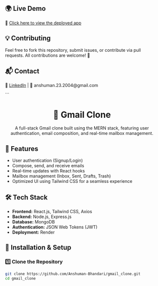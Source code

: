 
<h2>🌍 Live Demo</h2> <p>🔗 <a href="https://gmail-clone-cqdy.onrender.com/" target="_blank">Click here to view the deployed app</a></p> 
<h2>💡 Contributing</h2> <p>Feel free to fork this repository, submit issues, or contribute via pull requests. All contributions are welcome! 🚀</p> 
<h2>📬 Contact</h2> <p>🔗 <a href="https://www.linkedin.com/in/2004-anshumanbhandari" target="_blank">LinkedIn</a> | 📧 anshuman.23.2004@gmail.com</p> ```

<h1 align="center">📧 Gmail Clone</h1>

<p align="center">
  A full-stack Gmail clone built using the MERN stack, featuring user authentication, email composition, and real-time mailbox management.
</p>

<h2>🚀 Features</h2>
<ul>
  <li>User authentication (Signup/Login)</li>
  <li>Compose, send, and receive emails</li>
  <li>Real-time updates with React hooks</li>
  <li>Mailbox management (Inbox, Sent, Drafts, Trash)</li>
  <li>Optimized UI using Tailwind CSS for a seamless experience</li>
</ul>

<h2>🛠 Tech Stack</h2>
<ul>
  <li><b>Frontend:</b> React.js, Tailwind CSS, Axios</li>
  <li><b>Backend:</b> Node.js, Express.js</li>
  <li><b>Database:</b> MongoDB</li>
  <li><b>Authentication:</b> JSON Web Tokens (JWT)</li>
  <li><b>Deployment:</b> Render</li>
</ul>

<h2>📂 Installation & Setup</h2>

<h3>1️⃣ Clone the Repository</h3>

```bash
git clone https://github.com/Anshuman-Bhandari/gmail_clone.git
cd gmail_clone

